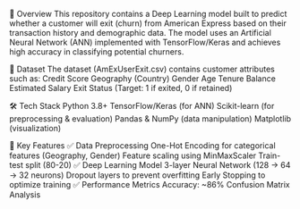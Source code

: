 📌 Overview
This repository contains a Deep Learning model built to predict whether a customer will exit (churn) from American Express based on their transaction history and demographic data. 
The model uses an Artificial Neural Network (ANN) implemented with TensorFlow/Keras and achieves high accuracy in classifying potential churners.

📂 Dataset
The dataset (AmExUserExit.csv) contains customer attributes such as:
Credit Score
Geography (Country)
Gender
Age
Tenure
Balance
Estimated Salary
Exit Status (Target: 1 if exited, 0 if retained)

🛠️ Tech Stack
Python 3.8+
TensorFlow/Keras (for ANN)
Scikit-learn (for preprocessing & evaluation)
Pandas & NumPy (data manipulation)
Matplotlib (visualization)

🚀 Key Features
✅ Data Preprocessing
One-Hot Encoding for categorical features (Geography, Gender)
Feature scaling using MinMaxScaler
Train-test split (80-20)
✅ Deep Learning Model
3-layer Neural Network (128 → 64 → 32 neurons)
Dropout layers to prevent overfitting
Early Stopping to optimize training
✅ Performance Metrics
Accuracy: ~86%
Confusion Matrix Analysis

